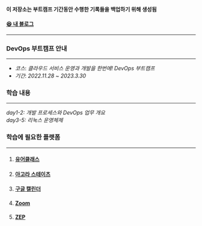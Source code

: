 #### 이 저장소는 부트캠프 기간동안 수행한 기록들을 백업하기 위해 생성됨 
#### [:satisfied: 내 블로그](https://gangdonguri.github.io/blog/)
---
### DevOps 부트캠프 안내
---
- *코스*: *클라우드 서비스 운영과 개발을 한번에! DevOps 부트캠프*
- *기간*: *2022.11.28 ~ 2023.3.30*
### 학습 내용
---
*day1-2: 개발 프로세스와 DevOps 업무 개요*  
*day3-5: 리눅스 운영체제*  

### 학습에 필요한 플랫폼
---
1. #### [유어클래스](https://urclass.codestates.com/)
2. #### [아고라 스테이츠](https://github.com/cs-devops-bootcamp/agora-states)
3. #### [구글 캘린더](https://calendar.google.com/calendar/u/0/r?tab=kc)
4. #### [Zoom](https://us02web.zoom.us/j/4036282131?pwd=L0p6MnNHTGZiU0ZBdzhJeWMwWXJhZz09#success)
5. #### [ZEP](https://zep.us/play/yPplxn)
